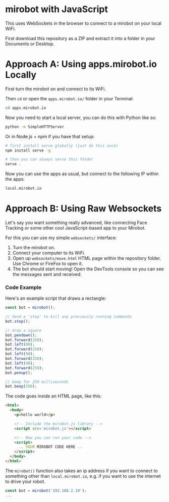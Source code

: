 # mirobot with JavaScript

This uses WebSockets in the browser to connect to a mirobot on your local WiFi.

First download this repository as a ZIP and extract it into a folder in your Documents or Desktop.

# Approach A: Using apps.mirobot.io Locally

First turn the mirobot on and connect to its WiFi.

Then `cd` or open the `apps.mirobot.io/` folder in your Terminal:

```sh
cd apps.mirobot.io
```

Now you need to start a local server, you can do this with Python like so:

```sh
python -m SimpleHTTPServer
```

Or in Node.js + npm if you have that setup:

```sh
# first install serve globally (just do this once)
npm install serve -g

# then you can always serve this folder
serve .
```

Now you can use the apps as usual, but connect to the following IP within the apps:

```sh
local.mirobot.io
```

# Approach B: Using Raw Websockets

Let's say you want something really advanced, like connecting Face Tracking or some other cool JavaScript-based app to your Mirobot.

For this you can use my simple `websockets/` interface:

1. Turn the mirobot on.
2. Connect your computer to its WiFi.
3. Open up `websockets/move.html` HTML page within the repository folder. Use Chrome or FireFox to open it.
4. The bot should start moving! Open the DevTools console so you can see the messages sent and received.

### Code Example

Here's an example script that draws a rectangle:

```js
const bot = mirobot();

// Send a 'stop' to kill any previously running commands
bot.stop();

// draw a square
bot.pendown();
bot.forward(250);
bot.left(90);
bot.forward(250);
bot.left(90);
bot.forward(250);
bot.left(90);
bot.forward(250);
bot.penup();

// beep for 250 milliseconds
bot.beep(250);
```

The code goes inside an HTML page, like this:

```html
<html>
  <body>
    <p>hello world</p>

    <!-- Include the mirobot.js library -->
    <script src='mirobot.js'></script>

    <!-- Now you can run your code -->
    <script>
      .. YOUR MIROBOT CODE HERE ..
    </script>
  </body>
</html>
```

The `mirobot()` function also takes an ip address if you want to connect to something other than `local.mirobot.io`, e.g. if you want to use the internet to drive your robot.

```js
const bot = mirobot('192.168.2.10');
...
```